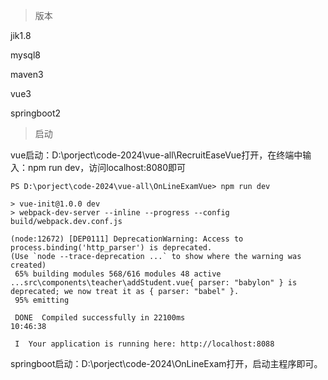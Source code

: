 > 版本

jik1.8 

mysql8

maven3

vue3

springboot2

> 启动

vue启动：D:\porject\code-2024\vue-all\RecruitEaseVue打开，在终端中输入：npm run dev，访问localhost:8080即可

```shell
PS D:\porject\code-2024\vue-all\OnLineExamVue> npm run dev

> vue-init@1.0.0 dev
> webpack-dev-server --inline --progress --config build/webpack.dev.conf.js

(node:12672) [DEP0111] DeprecationWarning: Access to process.binding('http_parser') is deprecated.
(Use `node --trace-deprecation ...` to show where the warning was created)
 65% building modules 568/616 modules 48 active ...src\components\teacher\addStudent.vue{ parser: "babylon" } is deprecated; we now treat it as { parser: "babel" }.
 95% emitting                                                                           

 DONE  Compiled successfully in 22100ms                                                                                                                                10:46:38

 I  Your application is running here: http://localhost:8088
```

springboot启动：D:\porject\code-2024\OnLineExam打开，启动主程序即可。